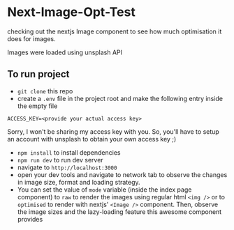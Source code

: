# Next-Image-Opt-Test
checking out the nextjs Image component to see how much optimisation it does for images. 

Images were loaded using unsplash API 
## To run project
- `git clone` this repo
- create a `.env` file in the project root and make the following entry inside the empty file
```
ACCESS_KEY=<provide your actual access key>
``` 
Sorry, I won't be sharing my access key with you. So, you'll have to setup an account with unsplash to obtain your own access key ;)
- `npm install` to install dependencies
- `npm run dev` to run dev server
- navigate to `http://localhost:3000`
- open your dev tools and navigate to network tab to observe the changes in image size, format and loading strategy. 
- You can set the value of `mode` variable (inside the index page component) to `raw` to render the images using regular html `<img />` or to `optimised` to render with nextjs' `<Image />` component. Then, observe the image sizes and the lazy-loading feature this awesome component provides
